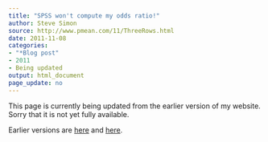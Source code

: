 ```yaml
---
title: "SPSS won't compute my odds ratio!"
author: Steve Simon
source: http://www.pmean.com/11/ThreeRows.html
date: 2011-11-08
categories:
- "*Blog post"
- 2011
- Being updated
output: html_document
page_update: no
---
```


This page is currently being updated from the earlier version of my website. Sorry that it is not yet fully available.

<!---More--->

Earlier versions are [here][sim1] and [here][sim2].

[sim1]: http://www.pmean.com/11/ThreeRows.html
[sim2]: http://new.pmean.com/odds-ratio-three-rows/
